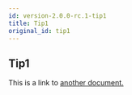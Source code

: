 ```yaml
---
id: version-2.0.0-rc.1-tip1
title: Tip1
original_id: tip1
---
```


## Tip1
This is a link to [another document.](intro/mission.md)  
